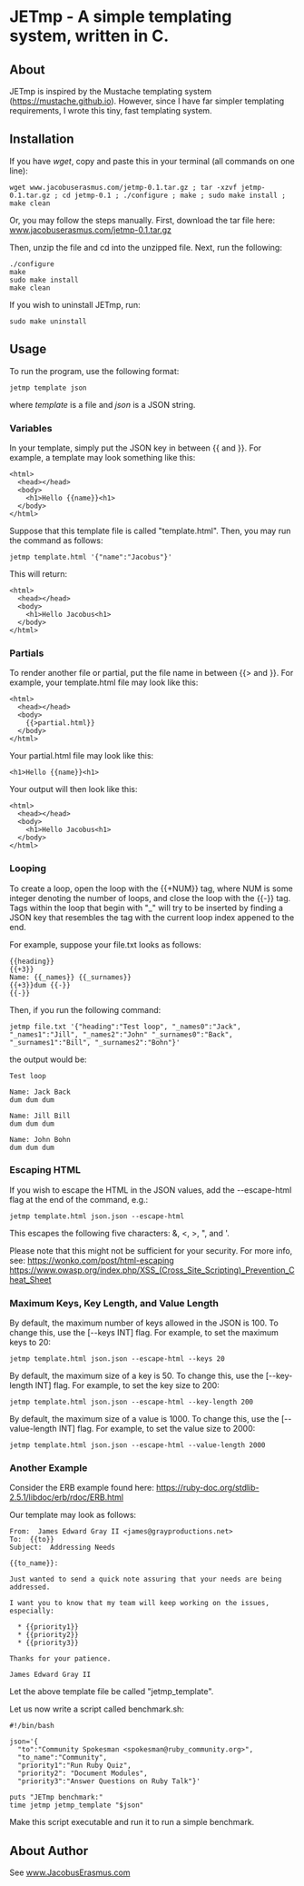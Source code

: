 # JETmp - A simple templating system, written in C.

## About
JETmp is inspired by the Mustache templating system (https://mustache.github.io). However, since I have far simpler templating requirements, I wrote this tiny, fast templating system.

## Installation
If you have *wget*, copy and paste this in your terminal (all commands on one line):
```
wget www.jacobuserasmus.com/jetmp-0.1.tar.gz ; tar -xzvf jetmp-0.1.tar.gz ; cd jetmp-0.1 ; ./configure ; make ; sudo make install ; make clean
```
Or, you may follow the steps manually. First, download the tar file here: www.jacobuserasmus.com/jetmp-0.1.tar.gz

Then, unzip the file and cd into the unzipped file. Next, run the following:
```
./configure
make
sudo make install
make clean
```
If you wish to uninstall JETmp, run:
```
sudo make uninstall
```

## Usage
To run the program, use the following format:
```
jetmp template json
```
where *template* is a file and *json* is a JSON string.

### Variables
In your template, simply put the JSON key in between {{ and }}. For example, a template may look something like this:
```
<html>
  <head></head>
  <body>
    <h1>Hello {{name}}<h1>
  </body>
</html>
```
Suppose that this template file is called "template.html". Then, you may run the command as follows:
```
jetmp template.html '{"name":"Jacobus"}'
```
This will return:
```
<html>
  <head></head>
  <body>
    <h1>Hello Jacobus<h1>
  </body>
</html>
```

### Partials
To render another file or partial, put the file name in between {{> and }}. For example, your template.html file may look like this:
```
<html>
  <head></head>
  <body>
    {{>partial.html}}
  </body>
</html>
```
Your partial.html file may look like this:
```
<h1>Hello {{name}}<h1>
```
Your output will then look like this:
```
<html>
  <head></head>
  <body>
    <h1>Hello Jacobus<h1>
  </body>
</html>
```

### Looping

To create a loop, open the loop with the {{+NUM}} tag, where NUM
is some integer denoting the number of loops, and close the loop
with the {{-}} tag. Tags within the loop that begin with "_"
will try to be inserted by finding a JSON key that resembles the
tag with the current loop index appened to the end.

For example, suppose your file.txt looks as follows:
```
{{heading}}
{{+3}}
Name: {{_names}} {{_surnames}}
{{+3}}dum {{-}}
{{-}}
```
Then, if you run the following command:
```
jetmp file.txt '{"heading":"Test loop", "_names0":"Jack", "_names1":"Jill", "_names2":"John" "_surnames0":"Back", "_surnames1":"Bill", "_surnames2":"Bohn"}'
```
the output would be:
```
Test loop

Name: Jack Back
dum dum dum

Name: Jill Bill
dum dum dum

Name: John Bohn
dum dum dum

```

### Escaping HTML
If you wish to escape the HTML in the JSON values, add the --escape-html flag
at the end of the command, e.g.:
```
jetmp template.html json.json --escape-html
```
This escapes the following five characters: &, <, >, ", and '.

Please note that this might not be sufficient for your security. For more info,
see:
https://wonko.com/post/html-escaping
https://www.owasp.org/index.php/XSS_(Cross_Site_Scripting)_Prevention_Cheat_Sheet

### Maximum Keys, Key Length, and Value Length
By default, the maximum number of keys allowed in the JSON is 100. To change
this, use the [--keys INT] flag. For example, to set the maximum keys to 20:
```
jetmp template.html json.json --escape-html --keys 20
```

By default, the maximum size of a key is 50. To change
this, use the [--key-length INT] flag. For example, to set the key size to 200:
```
jetmp template.html json.json --escape-html --key-length 200
```

By default, the maximum size of a value is 1000. To change
this, use the [--value-length INT] flag. For example, to set the value size to 2000:
```
jetmp template.html json.json --escape-html --value-length 2000
```

### Another Example
Consider the ERB example found here: https://ruby-doc.org/stdlib-2.5.1/libdoc/erb/rdoc/ERB.html

Our template may look as follows:
```
From:  James Edward Gray II <james@grayproductions.net>
To:  {{to}}
Subject:  Addressing Needs

{{to_name}}:

Just wanted to send a quick note assuring that your needs are being
addressed.

I want you to know that my team will keep working on the issues,
especially:

  * {{priority1}}
  * {{priority2}}
  * {{priority3}}

Thanks for your patience.

James Edward Gray II
```
Let the above template file be called "jetmp_template".

Let us now write a script called benchmark.sh:
```
#!/bin/bash

json='{
  "to":"Community Spokesman <spokesman@ruby_community.org>",
  "to_name":"Community",
  "priority1":"Run Ruby Quiz",
  "priority2": "Document Modules",
  "priority3":"Answer Questions on Ruby Talk"}'

puts "JETmp benchmark:"
time jetmp jetmp_template "$json"
```
Make this script executable and run it to run a simple benchmark.

## About Author
See www.JacobusErasmus.com
